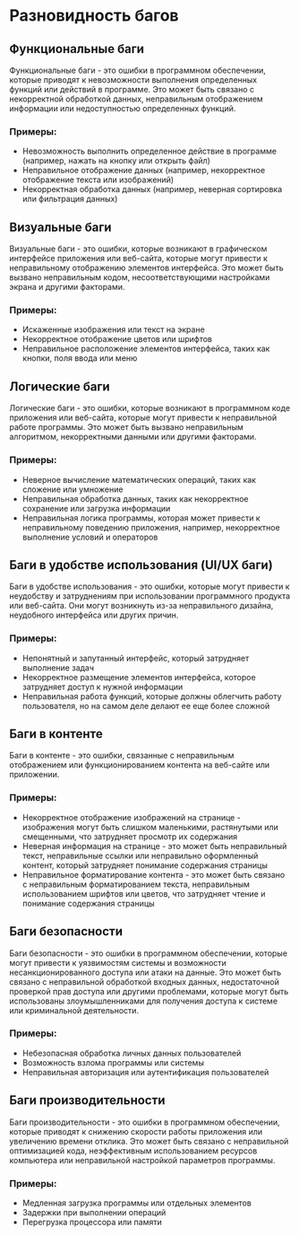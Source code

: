# Разновидность багов

## Функциональные баги

Функциональные баги - это ошибки в программном обеспечении, которые приводят к невозможности выполнения определенных функций или действий в программе. Это может быть связано с некорректной обработкой данных, неправильным отображением информации или недоступностью определенных функций.

### Примеры:
- Невозможность выполнить определенное действие в программе (например, нажать на кнопку или открыть файл)
- Неправильное отображение данных (например, некорректное отображение текста или изображений)
- Некорректная обработка данных (например, неверная сортировка или фильтрация данных)

## Визуальные баги

Визуальные баги - это ошибки, которые возникают в графическом интерфейсе приложения или веб-сайта, которые могут привести к неправильному отображению элементов интерфейса. Это может быть вызвано неправильным кодом, несоответствующими настройками экрана и другими факторами.

### Примеры:
- Искаженные изображения или текст на экране
- Некорректное отображение цветов или шрифтов
- Неправильное расположение элементов интерфейса, таких как кнопки, поля ввода или меню

## Логические баги
Логические баги - это ошибки, которые возникают в программном коде приложения или веб-сайта, которые могут привести к неправильной работе программы. Это может быть вызвано неправильным алгоритмом, некорректными данными или другими факторами.

### Примеры:
- Неверное вычисление математических операций, таких как сложение или умножение
- Неправильная обработка данных, таких как некорректное сохранение или загрузка информации
- Неправильная логика программы, которая может привести к неправильному поведению приложения, например, некорректное выполнение условий и операторов

## Баги в удобстве использования (UI/UX баги)

Баги в удобстве использования - это ошибки, которые могут привести к неудобству и затруднениям при использовании программного продукта или веб-сайта. Они могут возникнуть из-за неправильного дизайна, неудобного интерфейса или других причин.

### Примеры:
- Непонятный и запутанный интерфейс, который затрудняет выполнение задач
- Некорректное размещение элементов интерфейса, которое затрудняет доступ к нужной информации
- Неправильная работа функций, которые должны облегчить работу пользователя, но на самом деле делают ее еще более сложной

## Баги в контенте

Баги в контенте - это ошибки, связанные с неправильным отображением или функционированием контента на веб-сайте или приложении.

### Примеры:
- Некорректное отображение изображений на странице - изображения могут быть слишком маленькими, растянутыми или смещенными, что затрудняет просмотр их содержания
- Неверная информация на странице - это может быть неправильный текст, неправильные ссылки или неправильно оформленный контент, который затрудняет понимание содержания страницы
- Неправильное форматирование контента - это может быть связано с неправильным форматированием текста, неправильным использованием шрифтов или цветов, что затрудняет чтение и понимание содержания страницы

## Баги безопасности

Баги безопасности - это ошибки в программном обеспечении, которые могут привести к уязвимостям системы и возможности несанкционированного доступа или атаки на данные. Это может быть связано с неправильной обработкой входных данных, недостаточной проверкой прав доступа или другими проблемами, которые могут быть использованы злоумышленниками для получения доступа к системе или криминальной деятельности.

### Примеры:
- Небезопасная обработка личных данных пользователей
- Возможность взлома программы или системы
- Неправильная авторизация или аутентификация пользователей

## Баги производительности

Баги производительности - это ошибки в программном обеспечении, которые приводят к снижению скорости работы приложения или увеличению времени отклика. Это может быть связано с неправильной оптимизацией кода, неэффективным использованием ресурсов компьютера или неправильной настройкой параметров программы.

### Примеры:
- Медленная загрузка программы или отдельных элементов
- Задержки при выполнении операций
- Перегрузка процессора или памяти